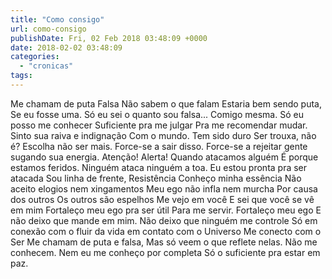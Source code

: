 ```yaml
---
title: "Como consigo"
url: como-consigo
publishDate: Fri, 02 Feb 2018 03:48:09 +0000
date: 2018-02-02 03:48:09
categories: 
  - "cronicas"
tags: 
---
```

Me chamam de puta
Falsa
Não sabem o que falam
Estaria bem sendo puta,
Se eu fosse uma.
Só eu sei o quanto sou falsa...
Comigo mesma.
Só eu posso me conhecer
Suficiente pra me julgar
Pra me recomendar mudar.
Sinto sua raiva e indignação
Com o mundo.
Tem sido duro
Ser trouxa, não é?
Escolha não ser mais.
Force-se a sair disso.
Force-se a rejeitar
gente sugando sua energia.
Atenção! Alerta!
Quando atacamos alguém
É porque estamos feridos.
Ninguém ataca ninguém a toa.
Eu estou pronta pra ser atacada
Sou linha de frente,
Resistência
Conheço minha essência
Não aceito elogios nem xingamentos
Meu ego não infla nem murcha
Por causa dos outros
Os outros são espelhos
Me vejo em você
E sei que você se vê em mim
Fortaleço meu ego pra ser útil
Para me servir.
Fortaleço meu ego
E não deixo que mande em mim.
Não deixo que ninguém me controle
Só em conexão com o fluir da vida
em contato com o Universo
Me conecto com o Ser
Me chamam de puta e falsa,
Mas só veem o que reflete nelas.
Não me conhecem.
Nem eu me conheço por completa
Só o suficiente pra estar em paz.</p>
